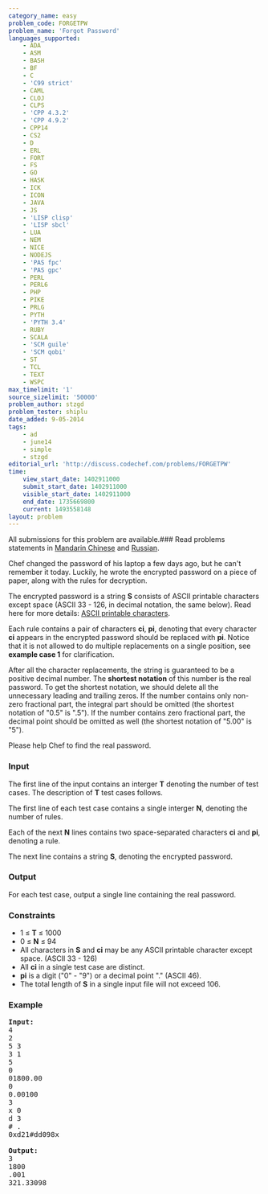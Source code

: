 ```yaml
---
category_name: easy
problem_code: FORGETPW
problem_name: 'Forgot Password'
languages_supported:
    - ADA
    - ASM
    - BASH
    - BF
    - C
    - 'C99 strict'
    - CAML
    - CLOJ
    - CLPS
    - 'CPP 4.3.2'
    - 'CPP 4.9.2'
    - CPP14
    - CS2
    - D
    - ERL
    - FORT
    - FS
    - GO
    - HASK
    - ICK
    - ICON
    - JAVA
    - JS
    - 'LISP clisp'
    - 'LISP sbcl'
    - LUA
    - NEM
    - NICE
    - NODEJS
    - 'PAS fpc'
    - 'PAS gpc'
    - PERL
    - PERL6
    - PHP
    - PIKE
    - PRLG
    - PYTH
    - 'PYTH 3.4'
    - RUBY
    - SCALA
    - 'SCM guile'
    - 'SCM qobi'
    - ST
    - TCL
    - TEXT
    - WSPC
max_timelimit: '1'
source_sizelimit: '50000'
problem_author: stzgd
problem_tester: shiplu
date_added: 9-05-2014
tags:
    - ad
    - june14
    - simple
    - stzgd
editorial_url: 'http://discuss.codechef.com/problems/FORGETPW'
time:
    view_start_date: 1402911000
    submit_start_date: 1402911000
    visible_start_date: 1402911000
    end_date: 1735669800
    current: 1493558148
layout: problem
---
```

All submissions for this problem are available.###  Read problems statements in [Mandarin Chinese](http://www.codechef.com/download/translated/JUNE14/mandarin/FORGETPW.pdf) and [Russian](http://www.codechef.com/download/translated/JUNE14/russian/FORGETPW.pdf).

Chef changed the password of his laptop a few days ago, but he can't remember it today. Luckily, he wrote the encrypted password on a piece of paper, along with the rules for decryption.

The encrypted password is a string **S** consists of ASCII printable characters except space (ASCII 33 - 126, in decimal notation, the same below). Read here for more details: [ASCII printable characters](http://en.wikipedia.org/wiki/Printable_characters#ASCII_printable_characters "ASCII printable characters").

Each rule contains a pair of characters **ci**, **pi**, denoting that every character **ci** appears in the encrypted password should be replaced with **pi**. Notice that it is not allowed to do multiple replacements on a single position, see **example case 1** for clarification.

After all the character replacements, the string is guaranteed to be a positive decimal number. The **shortest notation** of this number is the real password. To get the shortest notation, we should delete all the unnecessary leading and trailing zeros. If the number contains only non-zero fractional part, the integral part should be omitted (the shortest notation of "0.5" is ".5"). If the number contains zero fractional part, the decimal point should be omitted as well (the shortest notation of "5.00" is "5").

Please help Chef to find the real password.

### Input

The first line of the input contains an interger **T** denoting the number of test cases.
The description of **T** test cases follows.

The first line of each test case contains a single interger **N**, denoting the number of rules.

Each of the next **N** lines contains two space-separated characters **ci** and **pi**,
denoting a rule.

The next line contains a string **S**, denoting the encrypted password.

### Output

For each test case, output a single line containing the real password.

### Constraints

- 1 ≤ **T** ≤ 1000
- 0 ≤ **N** ≤ 94
- All characters in **S** and **ci** may be any ASCII printable character except space. (ASCII 33 - 126)
- All **ci** in a single test case are distinct.
- **pi** is a digit ("0" - "9") or a decimal point "." (ASCII 46).
- The total length of **S** in a single input file will not exceed 106.

### Example

<pre>
<b>Input:</b>
4
2
5 3
3 1
5
0
01800.00
0
0.00100
3
x 0
d 3
# .
0xd21#dd098x

<b>Output:</b>
3
1800
.001
321.33098
</pre>
